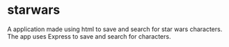 # starwars
A application made using html to save and search for star wars characters.  The app uses Express to save and search for characters.
